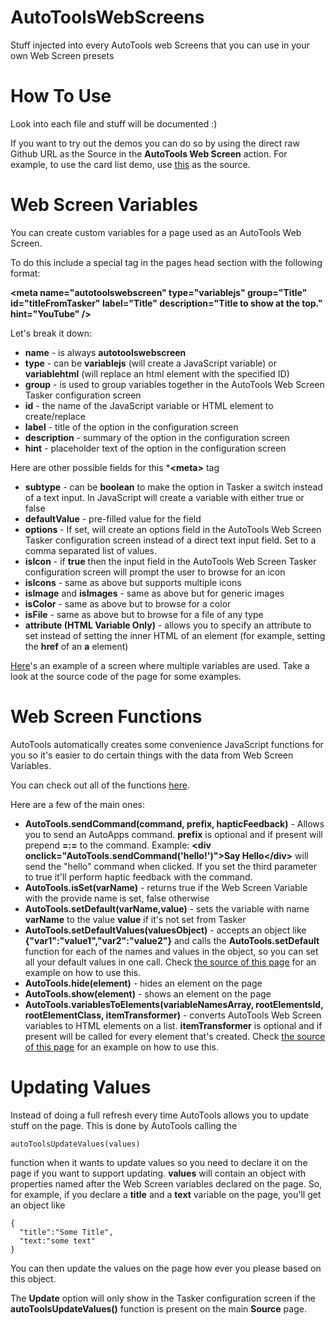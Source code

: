 # AutoToolsWebScreens
Stuff injected into every AutoTools web Screens that you can use in your own Web Screen presets

# How To Use
Look into each file and stuff will be documented :)

If you want to try out the demos you can do so by using the direct raw Github URL as the Source in the **AutoTools Web Screen** action. For example, to use the card list demo, use [this](https://raw.githubusercontent.com/joaomgcd/AutoToolsWebScreens/master/demos/cardlist/cardlist.html) as the source.

# Web Screen Variables
You can create custom variables for a page used as an AutoTools Web Screen.

To do this include a special <meta> tag in the pages head section with the following format:

**&lt;meta name="autotoolswebscreen" type="variablejs" group="Title" id="titleFromTasker" label="Title" description="Title to show at the top."  hint="YouTube" /&gt;**

Let's break it down:

*   **name** - is always **autotoolswebscreen**
*   **type** - can be **variablejs** (will create a JavaScript variable) or **variablehtml** (will replace an html element with the specified ID)
*   **group** - is used to group variables together in the AutoTools Web Screen Tasker configuration screen
*   **id** - the name of the JavaScript variable or HTML element to create/replace
*   **label** - title of the option in the configuration screen
*   **description** - summary of the option in the configuration screen
*   **hint** - placeholder text of the option in the configuration screen

Here are other possible fields for this ***&lt;meta&gt;** tag

*   **subtype** - can be **boolean** to make the option in Tasker a switch instead of a text input. In JavaScript will create a variable with either true or false
*   **defaultValue** - pre-filled value for the field
*   **options** - If set, will create an options field in the AutoTools Web Screen Tasker configuration screen instead of a direct text input field. Set to a comma separated list of values.
*   **isIcon** - if **true** then the input field in the AutoTools Web Screen Tasker configuration screen will prompt the user to browse for an icon
*   **isIcons** - same as above but supports multiple icons
*   **isImage** and **isImages** - same as above but for generic images
*   **isColor** - same as above but to browse for a color
*   **isFile** - same as above but to browse for a file of any type
*   **attribute (HTML Variable Only)** - allows you to specify an attribute to set instead of setting the inner HTML of an element (for example, setting the **href** of an **a** element)

[Here](demos/cardlist/cardlist.html)'s an example of a screen where multiple variables are used. Take a look at the source code of the page for some examples.

# Web Screen Functions
AutoTools automatically creates some convenience JavaScript functions for you so it's easier to do certain things with the data from Web Screen Variables. 

You can check out all of the functions [here](autotoolsfunctions.js).

Here are a few of the main ones:

*   **AutoTools.sendCommand(command, prefix, hapticFeedback)** - Allows you to send an AutoApps command. **prefix** is optional and if present will prepend **=:=** to the command. Example: **&lt;div onclick="AutoTools.sendCommand('hello!')"&gt;Say Hello&lt;/div&gt;** will send the "hello" command when clicked. If you set the third parameter to true it'll perform haptic feedback with the command.
*   **AutoTools.isSet(varName)** - returns true if the Web Screen Variable with the provide name is set, false otherwise
*   **AutoTools.setDefault(varName,value)** - sets the variable with name **varName** to the value **value** if it's not set from Tasker
*   **AutoTools.setDefaultValues(valuesObject)** - accepts an object like **{"var1":"value1","var2":"value2"}** and calls the **AutoTools.setDefault** function for each of the names and values in the object, so you can set all your default values in one call. Check [the source of this page](demos/functions/functiondemo.html) for an example on how to use this.
*   **AutoTools.hide(element)** - hides an element on the page
*   **AutoTools.show(element)** - shows an element on the page
*   **AutoTools.variablesToElements(variableNamesArray, rootElementsId, rootElementClass, itemTransformer)** - converts AutoTools Web Screen variables to HTML elements on a list. **itemTransformer** is optional and if present will be called for every element that's created. Check [the source of this page](demos/functions/functiondemo.html) for an example on how to use this.

# Updating Values

Instead of doing a full refresh every time AutoTools allows you to update stuff on the page. This is done by AutoTools calling the 
```
autoToolsUpdateValues(values)
```
function when it wants to update values so you need to declare it on the page if you want to support updating.
**values** will contain an object with properties named after the Web Screen variables declared on the page. So, for example, if you declare a **title** and a **text** variable on the page, you'll get an object like

```
{
  "title":"Some Title",
  "text:"some text"
}
```
You can then update the values on the page how ever you please based on this object.

The **Update** option will only show in the Tasker configuration screen if the **autoToolsUpdateValues()** function is present on the main **Source** page.
